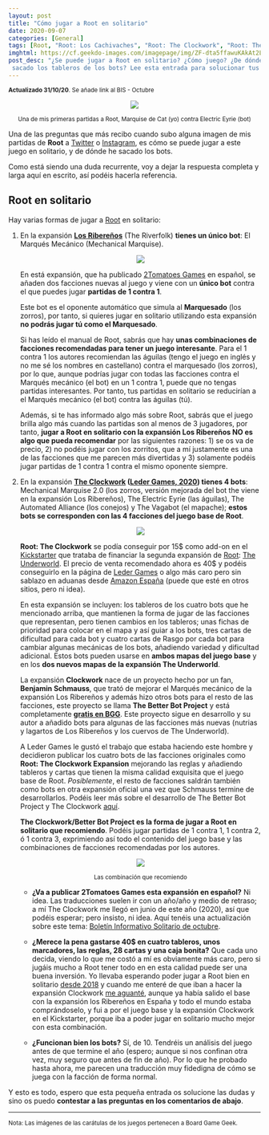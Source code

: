 ```yaml
---
layout: post
title: "Cómo jugar a Root en solitario"
date: 2020-09-07
categories: [General]
tags: [Root, "Root: Los Cachivaches", "Root: The Clockwork", "Root: The Underworld", "Root: Riverfolk", "Root: Los Ribereños"]
imghtml: https://cf.geekdo-images.com/imagepage/img/ZF-dta5ffawuKAkAt2LB-QTIv5M=/fit-in/900x600/filters:no_upscale():strip_icc()/pic4254509.jpg
post_desc: "¿Se puede jugar a Root en solitario? ¿Cómo juego? ¿De dónde has
 sacado los tableros de los bots? Lee esta entrada para solucionar tus dudas" 
---
```


<small><strong>Actualizado 31/10/20</strong>. Se añade link al BIS - Octubre</small>
<p align="center"><img
   src="https://live.staticflickr.com/65535/50315024792_2ed72a378d_c.jpg"></p>
<p align="center"><small>Una de mis primeras partidas a Root, Marquise de Cat
   (yo) contra Electric Eyrie (bot)</small></p>
   
Una de las preguntas que más recibo cuando subo alguna imagen de mis partidas
de **Root** a [Twitter](https://twitter.com/mazmorreo) o
[Instagram](https://www.instagram.com/mazmorreo/?hl=es), es cómo se puede jugar
a este juego en solitario, y de dónde he sacado los bots.

Como está siendo una duda recurrente, voy a dejar la respuesta completa y larga
aquí en escrito, así podéis hacerla referencia.

## Root en solitario

Hay varias formas de jugar a
[Root](https://boardgamegeek.com/boardgame/237182/root) en solitario:

1. En la expansión **[Los
   Ribereños](https://boardgamegeek.com/boardgame/241386/root-riverfolk-expansion)**
   (The Riverfolk) **tienes un único bot**: El Marqués Mecánico (Mechanical
   Marquise).
   
   <p align="center"><img
   src="https://cf.geekdo-images.com/imagepage/img/A_ATiOKcL-EXlTFkrlGm8H5VdK0=/fit-in/900x600/filters:no_upscale():strip_icc()/pic4252654.jpg"></p>
   
   En está expansión, que ha publicado [2Tomatoes
   Games](https://amzn.to/2KgZBdc) en español, se añaden dos facciones
   nuevas al juego y viene con un **único bot** contra el que puedes jugar
   **partidas de 1 contra 1**.
   
   Este bot es el oponente automático que simula al **Marquesado** (los
   zorros), por tanto, si quieres jugar en solitario utilizando esta expansión
   **no podrás jugar tú como el Marquesado**.
   
   Si has leído el manual de Root, sabrás que hay **unas combinaciones de
   facciones recomendadas para tener un juego interesante**. Para el 1 contra 1
   los autores recomiendan las águilas (tengo el juego en inglés y no me sé los
   nombres en castellano) contra el marquesado (los zorros), por lo que, aunque
   podrías jugar con todas las facciones contra el Marqués mecánico (el bot) en
   un 1 contra 1, puede que no tengas partidas interesantes.  Por tanto, tus
   partidas en solitario se reducirían a el Marqués mecánico (el bot) contra
   las águilas (tú).
   
   Además, si te has informado algo más sobre Root, sabrás que el juego brilla
   algo más cuando las partidas son al menos de 3 jugadores, por tanto, **jugar
   a Root en solitario con la expansión Los Ribereños NO es algo que pueda
   recomendar** por las siguientes razones: 1) se os va de precio, 2) no podéis
   jugar con los zorritos, que a mí justamente es una de las facciones que me
   parecen más divertidas y 3) solamente podéis jugar partidas de 1 contra 1
   contra el mismo oponente siempre.
   
2. En la expansión **[The
   Clockwork](https://boardgamegeek.com/boardgameexpansion/287220/root-clockwork-expansion)
   ([Leder Games, 2020](https://amzn.to/2KhfJLO))
   tienes 4 bots**: Mechanical Marquise 2.0 (los zorros, versión mejorada del
   bot the viene en la expansión Los Ribereños), The Electric Eyrie (las
   águilas), The Automated Alliance (los conejos) y The Vagabot (el mapache);
   **estos bots se corresponden con las 4 facciones del juego base de Root**.
   
   <p align="center"><img
   src="https://cf.geekdo-images.com/imagepage/img/uBkOVgzkm7kOHVdwQ1KnqyS2YZE=/fit-in/900x600/filters:no_upscale():strip_icc()/pic4909933.png"></p>

    **Root: The Clockwork** se podía conseguir por 15$ como add-on en el
    [Kickstarter](https://www.kickstarter.com/projects/2074786394/root-the-underworld-expansion)
    que trataba de financiar la segunda expansión de
    [Root](https://amzn.to/2ZnSRim): [The
    Underworld](https://amzn.to/2Rb27lx). El precio de venta recomendado ahora
    es 40$ y podéis conseguirlo en la página de [Leder
    Games](https://ledergames.com/collections/full-catalog) o algo más caro
    pero sin sablazo en aduanas desde [Amazon España](https://amzn.to/35cEqRZ)
    (puede que esté en otros sitios, pero ni idea).
    
    En esta expansión se incluyen: los tableros de los cuatro bots que he
    mencionado arriba, que mantienen la forma de jugar de las facciones que
    representan, pero tienen cambios en los tableros; unas
    fichas de prioridad para colocar en el mapa y así guiar a los bots, tres
    cartas de dificultad para cada bot y cuatro cartas de Rasgo por cada bot
    para cambiar algunas mecánicas de los bots, añadiendo variedad y dificultad 
    adicional. Estos bots pueden usarse en **ambos mapas del juego base** y en
    los **dos nuevos  mapas de la expansión The Underworld**.
    
    La expansión **Clockwork** nace de un proyecto hecho por un fan, **Benjamin
    Schmauss**, que trató de mejorar el Marqués mecánico de la expansión Los
    Ribereños y además hizo otros bots para el resto de las facciones, este
    proyecto se llama **The Better Bot Project** y está completamente **[gratis en
    BGG](https://boardgamegeek.com/filepage/170084/root-better-bot-project)**.
    Este proyecto sigue en desarrollo y su autor a añadido bots para algunas de
    las facciones más nuevas (nutrias y lagartos de Los Ribereños y los cuervos
    de The Underworld).
    
    A Leder Games le gustó el trabajo que estaba haciendo este hombre y
    decidieron publicar los cuatro bots de las facciones originales como
    **Root: The Clockwork Expansion** mejorando las reglas y añadiendo tableros
    y cartas que tienen la misma calidad exquisita que el juego base de
    Root. *Posiblemente*, el resto de facciones saldrán también como bots en
    otra expansión oficial una vez que Schmauss termine de
    desarrollarlos. Podéis leer más sobre el desarrollo de The Better Bot
    Project y The Clockwork
    [aquí](https://boardgamegeek.com/thread/2068034/better-bot-project-mega-update-v6b-directors-cut-c).
    
    **The Clockwork/Better Bot Project es la forma de jugar a Root en solitario
    que recomiendo**. Podéis jugar partidas de 1 contra 1, 1 contra 2, ó 1
    contra 3, exprimiendo así todo el contenido del juego base y las
    combinaciones de facciones recomendadas por los autores.
    
    <p align="center"><img
    src="https://live.staticflickr.com/65535/50314175703_ffabd95111_c.jpg"></p>
    <p align="center"><small>Las combinación que recomiendo</small></p>
        
    * **¿Va a publicar 2Tomatoes Games esta expansión en español?** Ni idea. Las
    traducciones suelen ir con un año/año y medio de retraso; a mí The
    Clockwork me llegó en junio de este año (2020), así que podéis esperar;
    pero insisto, ni idea. Aquí tenéis una actualización sobre este tema:
    [Boletín Informativo Solitario de
    octubre]({{site.baseurl}}/2020/10/31/noticias-boletin-octubre-2020/).
    
    * **¿Merece la pena gastarse 40$ en cuatro tableros, unos marcadores, las
    reglas, 28 cartas y una caja bonita?** Que cada uno decida, viendo lo que me
    costó a mí es obviamente más caro, pero si jugáis mucho a Root tener todo
    en en esta calidad puede ser una buena inversión. Yo llevaba esperando
    poder jugar a Root bien en solitario [desde
    2018]({{site.baseurl}}/2018/12/27/general-juegos-que-no-jugamos-en-2018/) y
    cuando me enteré de que iban a hacer la expansión Clockwork [me
    aguanté]({{site.baseurl}}/2019/12/27/general-juegos-que-no-jugamos-en-2019/), 
    aunque ya había salido el base con la expansión los Ribereños en España y
    todo el mundo estaba comprándoselo, y fui a por el juego base y la
    expansión Clockwork en el Kickstarter, porque iba a poder jugar en
    solitario mucho mejor con esta combinación.
    
    * **¿Funcionan bien los bots?** Sí, de 10. Tendréis un análisis del juego
      antes de que termine el año (espero; aunque si nos confinan otra vez, muy
      seguro que antes de fin de año). Por lo que he probado hasta ahora, me
      parecen una traducción muy fidedigna de cómo se juega con la facción de
      forma normal.
    

Y esto es todo, espero que esta pequeña entrada os solucione las dudas y sino
os puedo **contestar a las preguntas en los comentarios de abajo**.

<hr>

<small>Nota: Las imágenes de las carátulas de los juegos pertenecen a Board
Game Geek.</small>
